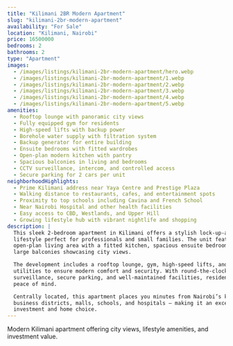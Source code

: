 ```yaml
---
title: "Kilimani 2BR Modern Apartment"
slug: "kilimani-2br-modern-apartment"
availability: "For Sale"
location: "Kilimani, Nairobi"
price: 16500000
bedrooms: 2
bathrooms: 2
type: "Apartment"
images:
  - /images/listings/kilimani-2br-modern-apartment/hero.webp
  - /images/listings/kilimani-2br-modern-apartment/1.webp
  - /images/listings/kilimani-2br-modern-apartment/2.webp
  - /images/listings/kilimani-2br-modern-apartment/3.webp
  - /images/listings/kilimani-2br-modern-apartment/4.webp
  - /images/listings/kilimani-2br-modern-apartment/5.webp
amenities:
  - Rooftop lounge with panoramic city views
  - Fully equipped gym for residents
  - High-speed lifts with backup power
  - Borehole water supply with filtration system
  - Backup generator for entire building
  - Ensuite bedrooms with fitted wardrobes
  - Open-plan modern kitchen with pantry
  - Spacious balconies in living and bedrooms
  - CCTV surveillance, intercom, and controlled access
  - Secure parking for 2 cars per unit
neighborhoodHighlights:
  - Prime Kilimani address near Yaya Centre and Prestige Plaza
  - Walking distance to restaurants, cafes, and entertainment spots
  - Proximity to top schools including Cavina and French School
  - Near Nairobi Hospital and other health facilities
  - Easy access to CBD, Westlands, and Upper Hill
  - Growing lifestyle hub with vibrant nightlife and shopping
description: |
  This sleek 2-bedroom apartment in Kilimani offers a stylish lock-up-and-go 
  lifestyle perfect for professionals and small families. The unit features an 
  open-plan living area with a fitted kitchen, spacious ensuite bedrooms, and 
  large balconies showcasing city views.  

  The development includes a rooftop lounge, gym, high-speed lifts, and backup 
  utilities to ensure modern comfort and security. With round-the-clock 
  surveillance, secure parking, and well-maintained facilities, residents enjoy 
  peace of mind.  

  Centrally located, this apartment places you minutes from Nairobi’s key 
  business districts, malls, schools, and hospitals — making it an excellent 
  investment and home choice.
---
```

Modern Kilimani apartment offering city views, lifestyle amenities, and investment value.
